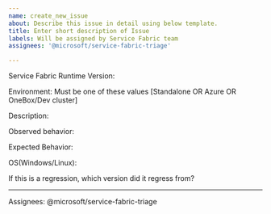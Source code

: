 ```yaml
---
name: create_new_issue
about: Describe this issue in detail using below template.
title: Enter short description of Issue
labels: Will be assigned by Service Fabric team 
assignees: '@microsoft/service-fabric-triage'

---
```

Service Fabric Runtime Version: 

Environment: Must be one of these values [Standalone OR Azure OR OneBox/Dev cluster]

Description: 

Observed behavior:

Expected Behavior:

OS(Windows/Linux): 

If this is a regression, which version did it regress from?

---
Assignees: @microsoft/service-fabric-triage
